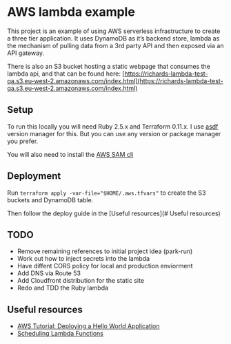# AWS lambda example

This project is an example of using AWS serverless infrastructure to create a three tier application. It uses DynamoDB as it’s backend store, lambda as the mechanism of pulling data from a 3rd party API and then exposed via an API gateway.

There is also an S3 bucket hosting a static webpage that consumes the lambda api, and that can be found  here: [https://richards-lambda-test-qa.s3.eu-west-2.amazonaws.com/index.html](https://richards-lambda-test-qa.s3.eu-west-2.amazonaws.com/index.html)

## Setup

To run this locally you will need Ruby 2.5.x and Terraform 0.11.x. I use [asdf](https://github.com/asdf-vm/asdf) version manager for this. But you can use any version or package manager you prefer.

 You will also need to install the [AWS SAM cli](https://docs.aws.amazon.com/serverless-application-model/latest/developerguide/serverless-sam-cli-install.html)


## Deployment

Run `terraform apply -var-file="$HOME/.aws.tfvars"` to create the S3 buckets and DynamoDB table.

Then follow the deploy guide in the [Useful resources](# Useful resources)

## TODO

 * Remove remaining references to initial project idea (park-run)
 * Work out how to inject secrets into the lambda
 * Have diffent CORS policy for local and production enviorment
 * Add DNS via Route 53
 * Add Cloudfront distribution for the static site
 * Redo and TDD the Ruby lambda

## Useful resources

 * [AWS Tutorial: Deploying a Hello World Application](https://docs.aws.amazon.com/serverless-application-model/latest/developerguide/serverless-getting-started-hello-world.html)
 * [Scheduling Lambda Functions](https://hector.dev/2018/06/14/scheduling-lambda-functions-with-aws-sam.html)
